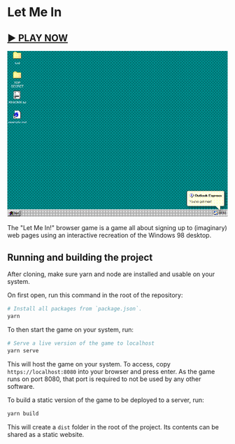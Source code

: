 # Let Me In

## [▶️ PLAY NOW](https://nilllzz.github.io/letmein/)

![Example scenario desktop view](./.github/readme/desktop.png)

The "Let Me In!" browser game is a game all about signing up to (imaginary) web pages using an interactive recreation of the Windows 98 desktop.

## Running and building the project

After cloning, make sure yarn and node are installed and usable on your system.

On first open, run this command in the root of the repository:

```bash
# Install all packages from `package.json`.
yarn
```

To then start the game on your system, run:

```bash
# Serve a live version of the game to localhost
yarn serve
```

This will host the game on your system. To access, copy `https://localhost:8080` into your browser and press enter. As the game runs on port 8080, that port is required to not be used by any other software.

To build a static version of the game to be deployed to a server, run:

```bash
yarn build
```

This will create a `dist` folder in the root of the project. Its contents can be shared as a static website.
